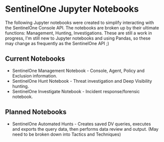 # SentinelOne Jupyter Notebooks

The following Jupyter notebooks were created to simplify interacting with the SentinelOne Console API. The notebooks are broken up by their ultimate functions: Management, Hunting, Investigations. These are still a work in progress, I'm still new to Jupyter notebooks and using Pandas, so these may change as frequently as the SentinelOne API ;)

## Current Notebooks
* SentinelOne Management Notebook - Console, Agent, Policy and Exclusion information.
* SentinelOne Hunt Notebook - Threat investigation and Deep Visibility hunting.
* SentinelOne Investigate Notebook - Incident response/forensic notebook.

## Planned Notebooks 
* SentinelOne Automated Hunts - Creates saved DV queries, executes and exports the query data, then performs data review and output. (May need to be broken down into Tactics and Techniques)